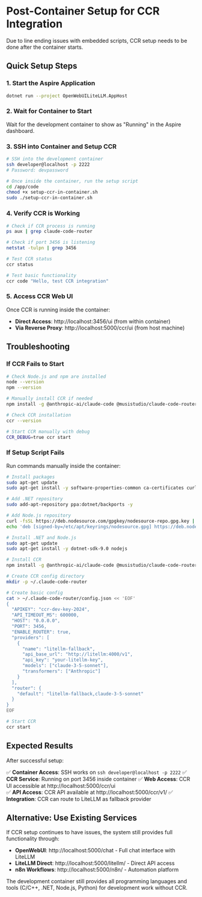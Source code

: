 # Post-Container Setup for CCR Integration

Due to line ending issues with embedded scripts, CCR setup needs to be done after the container starts.

## Quick Setup Steps

### 1. Start the Aspire Application
```bash
dotnet run --project OpenWebUILiteLLM.AppHost
```

### 2. Wait for Container to Start
Wait for the development container to show as "Running" in the Aspire dashboard.

### 3. SSH into Container and Setup CCR
```bash
# SSH into the development container
ssh developer@localhost -p 2222
# Password: devpassword

# Once inside the container, run the setup script
cd /app/code
chmod +x setup-ccr-in-container.sh
sudo ./setup-ccr-in-container.sh
```

### 4. Verify CCR is Working
```bash
# Check if CCR process is running
ps aux | grep claude-code-router

# Check if port 3456 is listening  
netstat -tulpn | grep 3456

# Test CCR status
ccr status

# Test basic functionality
ccr code "Hello, test CCR integration"
```

### 5. Access CCR Web UI
Once CCR is running inside the container:
- **Direct Access**: http://localhost:3456/ui (from within container)  
- **Via Reverse Proxy**: http://localhost:5000/ccr/ui (from host machine)

## Troubleshooting

### If CCR Fails to Start
```bash
# Check Node.js and npm are installed
node --version
npm --version

# Manually install CCR if needed
npm install -g @anthropic-ai/claude-code @musistudio/claude-code-router

# Check CCR installation
ccr --version

# Start CCR manually with debug
CCR_DEBUG=true ccr start
```

### If Setup Script Fails
Run commands manually inside the container:

```bash
# Install packages
sudo apt-get update
sudo apt-get install -y software-properties-common ca-certificates curl gnupg

# Add .NET repository
sudo add-apt-repository ppa:dotnet/backports -y

# Add Node.js repository
curl -fsSL https://deb.nodesource.com/gpgkey/nodesource-repo.gpg.key | sudo gpg --dearmor -o /etc/apt/keyrings/nodesource.gpg
echo 'deb [signed-by=/etc/apt/keyrings/nodesource.gpg] https://deb.nodesource.com/node_22.x nodistro main' | sudo tee /etc/apt/sources.list.d/nodesource.list

# Install .NET and Node.js
sudo apt-get update
sudo apt-get install -y dotnet-sdk-9.0 nodejs

# Install CCR
npm install -g @anthropic-ai/claude-code @musistudio/claude-code-router

# Create CCR config directory
mkdir -p ~/.claude-code-router

# Create basic config
cat > ~/.claude-code-router/config.json << 'EOF'
{
  "APIKEY": "ccr-dev-key-2024",
  "API_TIMEOUT_MS": 600000,
  "HOST": "0.0.0.0",
  "PORT": 3456,
  "ENABLE_ROUTER": true,
  "providers": [
    {
      "name": "litellm-fallback", 
      "api_base_url": "http://litellm:4000/v1",
      "api_key": "your-litellm-key",
      "models": ["claude-3-5-sonnet"],
      "transformers": ["Anthropic"]
    }
  ],
  "router": {
    "default": "litellm-fallback,claude-3-5-sonnet"
  }
}
EOF

# Start CCR
ccr start
```

## Expected Results

After successful setup:

✅ **Container Access**: SSH works on `ssh developer@localhost -p 2222`
✅ **CCR Service**: Running on port 3456 inside container
✅ **Web Access**: CCR UI accessible at http://localhost:5000/ccr/ui  
✅ **API Access**: CCR API available at http://localhost:5000/ccr/v1/
✅ **Integration**: CCR can route to LiteLLM as fallback provider

## Alternative: Use Existing Services

If CCR setup continues to have issues, the system still provides full functionality through:

- **OpenWebUI**: http://localhost:5000/chat - Full chat interface with LiteLLM
- **LiteLLM Direct**: http://localhost:5000/litellm/ - Direct API access
- **n8n Workflows**: http://localhost:5000/n8n/ - Automation platform

The development container still provides all programming languages and tools (C/C++, .NET, Node.js, Python) for development work without CCR.